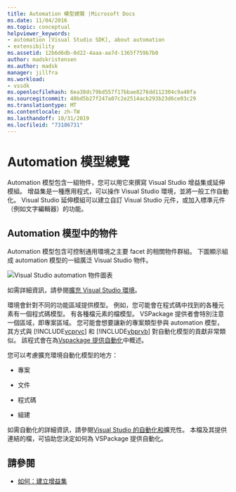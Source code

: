 ```yaml
---
title: Automation 模型總覽 |Microsoft Docs
ms.date: 11/04/2016
ms.topic: conceptual
helpviewer_keywords:
- automation [Visual Studio SDK], about automation
- extensibility
ms.assetid: 12b6d6db-0d22-4aaa-aa7d-1365f759b7b0
author: madskristensen
ms.author: madsk
manager: jillfra
ms.workload:
- vssdk
ms.openlocfilehash: 6ea38dc79bd557f17bbae8276dd112304c9a40fa
ms.sourcegitcommit: 40bd5b27f247a07c2e2514acb293b23d6ce03c29
ms.translationtype: MT
ms.contentlocale: zh-TW
ms.lasthandoff: 10/31/2019
ms.locfileid: "73186731"
---
```

# <a name="automation-model-overview"></a>Automation 模型總覽
Automation 模型包含一組物件，您可以用它來撰寫 Visual Studio 增益集或延伸模組。 增益集是一種應用程式，可以操作 Visual Studio 環境，並將一般工作自動化。 Visual Studio 延伸模組可以建立自訂 Visual Studio 元件，或加入標準元件（例如文字編輯器）的功能。

## <a name="objects-in-the-automation-model"></a>Automation 模型中的物件
 Automation 模型包含可控制通用環境之主要 facet 的相關物件群組。 下圖顯示組成 automation 模型的一組廣泛 Visual Studio 物件。

 ![Visual Studio automation 物件圖表](../../extensibility/internals/media/vsvisualstudioautomationobjectchart.gif "vsVisualStudioAutomationObjectChart")

 如需詳細資訊，請參閱[擴充 Visual Studio 環境](https://msdn.microsoft.com/Library/4173a963-7ac7-4966-9bb7-e28a9d9f6792)。

 環境會針對不同的功能區域提供模型。 例如，您可能會在程式碼中找到的各種元素有一個程式碼模型。 有各種檔元素的檔模型。 VSPackage 提供者會特別注意一個區域，即專案區域。 您可能會想要讓新的專案類型參與 automation 模型，其方式與 [!INCLUDE[vcprvc](../../code-quality/includes/vcprvc_md.md)] 和 [!INCLUDE[vbprvb](../../code-quality/includes/vbprvb_md.md)] 對自動化模型的貢獻非常類似。 該程式會在為[Vspackage 提供自動化](../../extensibility/internals/providing-automation-for-vspackages.md)中概述。

 您可以考慮擴充環境自動化模型的地方：

- 專案

- 文件

- 程式碼

- 組建

如需自動化的詳細資訊，請參閱[Visual Studio 的自動化和](/visualstudio/extensibility/extensibility-in-visual-studio?view=vs-2015)擴充性。 本檔及其提供連結的檔，可協助您決定如何為 VSPackage 提供自動化。

## <a name="see-also"></a>請參閱
- [如何：建立增益集](https://msdn.microsoft.com/Library/50be56d2-e3a5-4cd2-8569-2a0666b268ce)